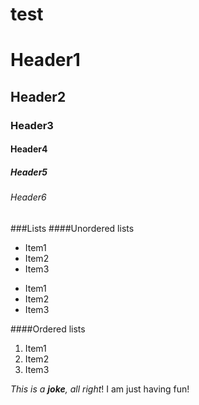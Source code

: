 test
=======

# Header1
## Header2
### Header3
#### Header4
##### Header5
###### Header6

###Lists
####Unordered lists

* Item1
* Item2
* Item3

- Item1
- Item2
- Item3

####Ordered lists

1. Item1
2. Item2
3. Item3


*This is a **joke**, all right*!
I am just having fun!
